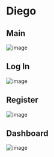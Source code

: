 # Diego
## Main
![image](https://github.com/user-attachments/assets/0f4568cc-1e91-44e8-9190-9a2dc4e15094)

## Log In
![image](https://github.com/user-attachments/assets/0ae1ef81-dc6f-41e3-bbdf-4b50e1d5bde5)

## Register
![image](https://github.com/user-attachments/assets/87286fba-9183-4e2b-af59-da94f0ba5b9e)

## Dashboard
![image](https://github.com/user-attachments/assets/fd45bd9e-5f94-42b4-a86b-3cc517011a0e)


